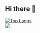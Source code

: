 ## Hi there 👋

<!--
**joaosantos564/joaosantos564** is a ✨ _special_ ✨ repository because its `README.md` (this file) appears on your GitHub profile.

Here are some ideas to get you started:

- 🔭 I’m currently working on ...
- 🌱 I’m currently learning ...
- 👯 I’m looking to collaborate on ...
- 🤔 I’m looking for help with ...
- 💬 Ask me about ...
- 📫 How to reach me: ...
- 😄 Pronouns: ...
- ⚡ Fun fact: ...
-->

<div style="width: 200px;">
<a href="https://github.com/joaosantos564/github-readme-stats">
  <img src="https://github-readme-stats.vercel.app/api/top-langs/?username=joaosantos564&langs_count=8" alt="Top Langs" />
</a>
</div>

<a href="jvictor.osantos@gmail.com">
<img src="https://img.shields.io/badge/Gmail-D14836?style=for-the-badge&logo=gmail&logoColor=white"/>
</a>
